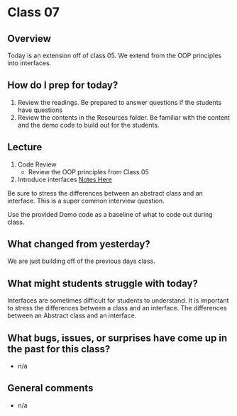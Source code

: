 # Class 07

## Overview
Today is an extension off of class 05. We extend from the OOP principles into interfaces. 

## How do I prep for today?
1. Review the readings. Be prepared to answer questions if the students have questions
1. Review the contents in the Resources folder. Be familiar with the content and the demo code to build out for the students.

## Lecture
1. Code Review
   - Review the OOP principles from Class 05
1. Introduce interfaces [Notes Here](Resources/Interfaces)

Be sure to stress the differences between an abstract class and an interface. This is a super common interview question. 

Use the provided Demo code as a baseline of what to code out during class.

## What changed from yesterday? 
We are just building off of the previous days class.

## What might students struggle with today? 
Interfaces are sometimes difficult for students to understand. It is important to
stress the differences between a class and an interface. The differences between an Abstract class and an interface.

## What bugs, issues, or surprises have come up in the past for this class?
- n/a

## General comments
- n/a
